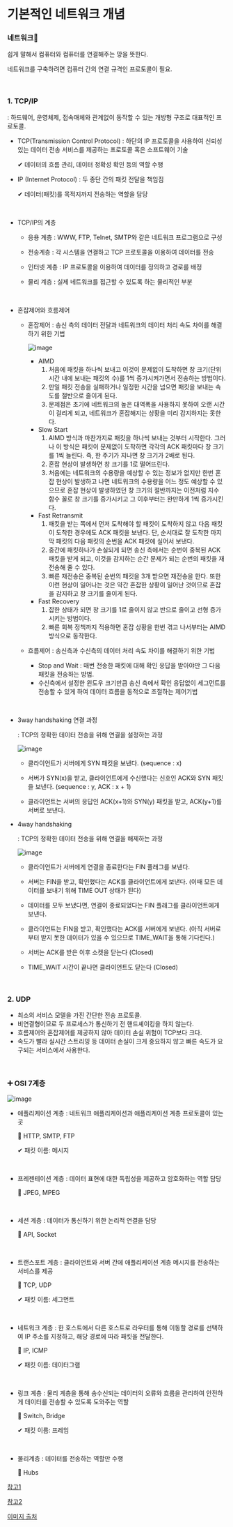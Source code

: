 # 기본적인 네트워크 개념

### 네트워크🎇

쉽게 말해서 컴퓨터와 컴퓨터를 연결해주는 망을 뜻한다.

네트워크를 구축하려면 컴퓨터 간의 연결 규격인 프로토콜이 필요. 

<br/>

### 1. TCP/IP

: 하드웨어, 운영체제, 접속매체와 관계없이 동작할 수 있는 개방형 구조로 대표적인 프로토콜.

- TCP(Transmission Control Protocol)
  : 하단의 IP 프로토콜을 사용하여 신뢰성 있는 데이터 전송 서비스를 제공하는 프로토콜 혹은 소프트웨어 기술

  ✔ 데이터의 흐름 관리, 데이터 정확성 확인 등의 역할 수행

  

- IP (Internet Protocol)
  : 두 종단 간의 패킷 전달을 책임짐

  ✔ 데이터(패킷)를 목적지까지 전송하는 역할을 담당

  

<br/>

- TCP/IP의 계층

  - 응용 계층
    : WWW, FTP, Telnet, SMTP와 같은 네트워크 프로그램으로 구성

  - 전송계층
    : 각 시스템을 연결하고 TCP 프로토콜을 이용하여 데이터를 전송

  - 인터넷 계층
    : IP 프로토콜을 이용하여 데이터를 정의하고 경로를 배정

  - 물리 계층
    : 실제 네트워크를 접근할 수 있도록 하는 물리적인 부분

<br/>

- 혼잡제어와 흐름제어

  - 혼잡제어
    : 송신 측의 데이터 전달과 네트워크의 데이터 처리 속도 차이를 해결하기 위한 기법

    ![image](https://user-images.githubusercontent.com/62419307/89727572-2b381500-da61-11ea-9aab-8d83cd3f2906.png)

    - AIMD 
      1. 처음에 패킷을 하나씩 보내고 이것이 문제없이 도착하면 창 크기(단위 시간 내에 보내는 패킷의 수)를 1씩 증가시켜가면서 전송하는 방법이다. 
      2. 만일 패킷 전송을 실패하거나 일정한 시간을 넘으면 패킷을 보내는 속도를 절반으로 줄이게 된다.
      3. 문제점은 초기에 네트워크의 높은 대역폭을 사용하지 못하여 오랜 시간이 걸리게 되고, 네트워크가 혼잡해지는 상황을 미리 감지하지는 못한다.
    - Slow Start
      1. AIMD 방식과 마찬가지로 패킷을 하나씩 보내는 것부터 시작한다. 그러나 이 방식은 패킷이 문제없이 도착하면 각각의 ACK 패킷마다 창 크기를 1씩 늘린다. 즉, 한 주기가 지나면 창 크기가 2배로 된다.
      2. 혼잡 현상이 발생하면 창 크기를 1로 떨어뜨린다. 
      3. 처음에는 네트워크의 수용량을 예상할 수 있는 정보가 없지만 한번 혼잡 현상이 발생하고 나면 네트워크의 수용량을 어느 정도 예상할 수 있으므로 혼잡 현상이 발생하였던 창 크기의 절반까지는 이전처럼 지수 함수 꼴로 창 크기를 증가시키고 그 이후부터는 완만하게 1씩 증가시킨다.
    - Fast Retransmit
      1. 패킷을 받는 쪽에서 먼저 도착해야 할 패킷이 도착하지 않고 다음 패킷이 도착한 경우에도 ACK 패킷을 보낸다. 단, 순서대로 잘 도착한 마지막 패킷의 다음 패킷의 순번을 ACK 패킷에 실어서 보낸다.
      2. 중간에 패킷하나가 손실되게 되면 송신 측에서는 순번이 중복된 ACK 패킷을 받게 되고, 이것을 감지하는 순간 문제가 되는 순번의 패킷을 재전송해 줄 수 있다. 
      3. 빠른 재전송은 중복된 순번의 패킷을 3개 받으면 재전송을 한다. 또한 이런 현상이 일어나는 것은 약간 혼잡한 상황이 일어난 것이므로 혼잡을 감지하고 창 크기를 줄이게 된다.
    - Fast Recovery
      1. 잡한 상태가 되면 창 크기를 1로 줄이지 않고 반으로 줄이고 선형 증가시키는 방법이다.
      2. 빠른 회복 정책까지 적용하면 혼잡 상황을 한번 겪고 나서부터는 AIMD 방식으로 동작한다.

    

    

  - 흐름제어
    : 송신측과 수신측의 데이터 처리 속도 차이를 해결하기 위한 기법

    - Stop and Wait : 매번 전송한 패킷에 대해 확인 응답을 받아야만 그 다음 패킷을 전송하는 방법.
    - 수신측에서 설정한 윈도우 크기만큼 송신 측에서 확인 응답없이 세그먼트를 전송할 수 있게 하여 데이터 흐름을 동적으로 조절하는 제어기법

  

<br/>

- 3way handshaking 연결 과정

  : TCP의 정확한 데이터 전송을 위해 연결을 설정하는 과정

  ![image](https://user-images.githubusercontent.com/62419307/89727294-2160e280-da5e-11ea-98dd-f6aee5efa245.png)

  - 클라이언트가 서버에게 SYN 패킷을 보낸다. (sequence : x)

  - 서버가 SYN(x)을 받고, 클라이언트에게 수신했다는 신호인 ACK와 SYN 패킷을 보낸다.  (sequence : y,  ACK : x + 1)

  - 클라이언트는 서버의 응답인 ACK(x+1)와 SYN(y) 패킷을 받고, ACK(y+1)를 서버로 보낸다.

    

- 4way handshaking 

  : TCP의 정확한 데이터 전송을 위해 연결을 해제하는 과정
  

  ![image](https://user-images.githubusercontent.com/62419307/89727321-756bc700-da5e-11ea-8b6d-424a8fc84fb5.png)

  - 클라이언트가 서버에게 연결을 종료한다는 FIN 플래그를 보낸다.
  - 서버는 FIN을 받고, 확인했다는 ACK를 클라이언트에게 보낸다. (이때 모든 데이터를 보내기 위해 TIME OUT 상태가 된다)
  - 데이터를 모두 보냈다면, 연결이 종료되었다는 FIN 플래그를 클라이언트에게 보낸다.
  - 클라이언트는 FIN을 받고, 확인했다는 ACK를 서버에게 보낸다. (아직 서버로부터 받지 못한 데이터가 있을 수 있으므로 TIME_WAIT을 통해 기다린다.)

  - 서버는 ACK를 받은 이후 소켓을 닫는다 (Closed)
  - TIME_WAIT 시간이 끝나면 클라이언트도 닫는다 (Closed)

  

<br/>

### 2. UDP

- 최소의 서비스 모델을 가진 간단한 전송 프로토콜. 
- 비연결형이므로 두 프로세스가 통신하기 전 핸드셰이킹을 하지 않는다.  
- 흐름제어와 혼잡제어를 제공하지 않아 데이터 손실 위험이 TCP보다 크다.
- 속도가 빨라 실시간 스트리밍 등 데이터 손실이 크게 중요하지 않고 빠른 속도가 요구되는 서비스에서 사용한다.

<br/>

### ➕ OSI 7계층

![image](https://user-images.githubusercontent.com/62419307/89727416-94b72400-da5f-11ea-9001-6499f84a6d64.png)

- 애플리케이션 계층
  : 네트워크 애플리케이션과 애플리케이션 계층 프로토콜이 있는 곳

  🌼 HTTP, SMTP, FTP

  ✔ 패킷 이름: 메시지

  <br/>

- 프레젠테이션 계층
  : 데이터 표현에 대한 독립성을 제공하고 암호화하는 역할 담당

  🌼 JPEG, MPEG

  <br/>

- 세션 계층
  : 데이터가 통신하기 위한 논리적 연결을 담당

  🌼 API, Socket

  <br/>

- 트랜스포트 계층
  : 클라이언트와 서버 간에 애플리케이션 계층 메시지를 전송하는 서비스를 제공

  🌼 TCP, UDP

  ✔ 패킷 이름: 세그먼트

  <br/>

- 네트워크 계층
  : 한 호스트에서 다른 호스트로 라우터를 통해 이동할 경로를 선택하여 IP 주소를 지정하고, 해당 경로에 따라 패킷을 전달한다.

  🌼 IP, ICMP

  ✔ 패킷 이름: 데이터그램

  <br/>

- 링크 계층
  : 물리 계층을 통해 송수신되는 데이터의 오류와 흐름을 관리하여 안전하게 데이터를 전송할 수 있도록 도와주는 역할

  🌼 Switch, Bridge

  ✔ 패킷 이름: 프레임

  <br/>

- 물리계층
  : 데이터를 전송하는 역할만 수행

  🌼 Hubs



[참고1](https://gyoogle.dev/blog/computer-science/network/TCP%203%20way%20handshake%20&%204%20way%20handshake.html)

[참고2]([https://ko.wikipedia.org/wiki/%ED%98%BC%EC%9E%A1_%EC%A0%9C%EC%96%B4](https://ko.wikipedia.org/wiki/혼잡_제어))

[이미지 출처](https://velog.io/@devzunky/TIL-no.89-Network-The-7-Layers-of-the-OSI-Model)